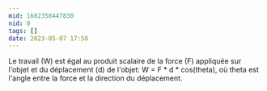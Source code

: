 ```yaml
---
mid: 1682358447830
nid: 0
tags: []
date: 2023-05-07 17:58
---
```


Le travail (W) est égal au produit scalaire de la force (F) appliquée sur l'objet et du déplacement (d) de l'objet: W = F * d * cos(theta), où theta est l'angle entre la force et la direction du déplacement.
